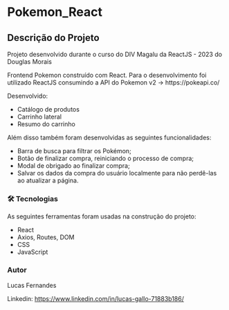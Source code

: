 # Pokemon_React

## Descrição do Projeto
<p>Projeto desenvolvido durante o curso do DIV Magalu da ReactJS - 2023</a> do Douglas Morais</p>
<p>Frontend Pokemon construído com React. Para o desenvolvimento foi utilizado ReactJS consumindo a API do Pokemon v2 -> https://pokeapi.co/</p>

<p>Desenvolvido:</p>

 - Catálogo de produtos
 - Carrinho lateral
 - Resumo do carrinho

Além disso também foram desenvolvidas as seguintes funcionalidades:
 - Barra de busca para filtrar os Pokémon;
 - Botão de finalizar compra, reiniciando o processo de compra;
 - Modal de obrigado ao finalizar compra;
 - Salvar os dados da compra do usuário localmente para não perdê-las ao atualizar a página.

### 🛠 Tecnologias

As seguintes ferramentas foram usadas na construção do projeto:

- React
- Axios, Routes, DOM
- CSS
- JavaScript


### Autor

Lucas Fernandes

Linkedin: https://www.linkedin.com/in/lucas-gallo-71883b186/
